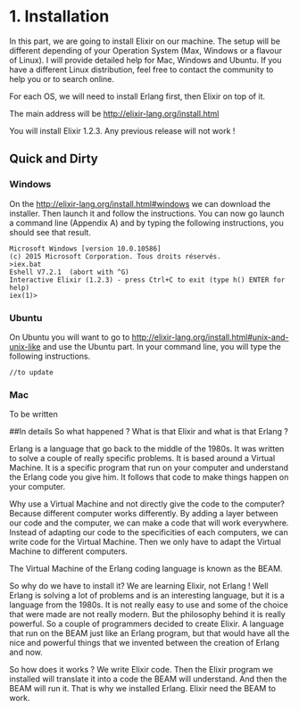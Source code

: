 # 1. Installation

In this part, we are going to install Elixir on our machine. The setup will be different depending of your Operation System (Max, Windows or a flavour of Linux). I will provide detailed help for Mac, Windows and Ubuntu. If you have a different Linux distribution, feel free to contact the community to help you or to search online.

For each OS, we will need to install Erlang first, then Elixir on top of it.

The main address will be http://elixir-lang.org/install.html

You will install Elixir 1.2.3. Any previous release will not work !
## Quick and Dirty

### Windows

On the http://elixir-lang.org/install.html#windows we can download the installer. Then launch it and follow the instructions. You can now go launch a command line (Appendix A) and by typing the following instructions, you should see that result.

    Microsoft Windows [version 10.0.10586]
    (c) 2015 Microsoft Corporation. Tous droits réservés.
    >iex.bat
    Eshell V7.2.1  (abort with ^G)
    Interactive Elixir (1.2.3) - press Ctrl+C to exit (type h() ENTER for help)
    iex(1)>

### Ubuntu
On Ubuntu you will want to go to http://elixir-lang.org/install.html#unix-and-unix-like and use the Ubuntu part. In your command line, you will type the following instructions.

    //to update



### Mac
To be written

##In details
So what happened ? What is that Elixir and what is that Erlang ?

Erlang is a language that go back to the middle of the 1980s. It was written to solve a couple of really specific problems. It is based around a Virtual Machine. It is a specific program that run on your computer and understand the Erlang code you give him. It follows that code to make things happen on your computer.

Why use a Virtual Machine and not directly give the code to the computer? Because different computer works differently. By adding a layer between our code and the computer, we can make a code that will work everywhere. Instead of adapting our code to the specificities of each computers, we can write code for the Virtual Machine. Then we only have to adapt the Virtual Machine to different computers.

The Virtual Machine of the Erlang coding language is known as the BEAM.

So why do we have to install it? We are learning Elixir, not Erlang ! Well Erlang is solving a lot of problems and is an interesting language, but it is a language from the 1980s. It is not really easy to use and some of the choice that were made are not really modern. But the philosophy behind it is really powerful.
So a couple of programmers decided to create Elixir. A language that run on the BEAM just like an Erlang program, but that would have all the nice and powerful things that we invented between the creation of Erlang and now.

So how does it works ? We write Elixir code. Then the Elixir program we installed will translate it into a code the BEAM will understand. And then the BEAM will run it. That is why we installed Erlang. Elixir need the BEAM to work.
